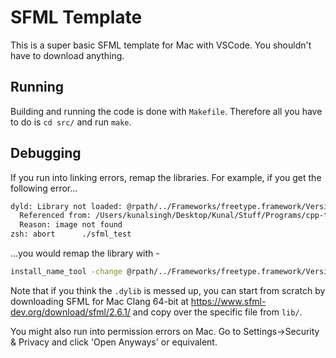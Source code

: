 # SFML Template

This is a super basic SFML template for Mac with VSCode. You shouldn't have to download anything.

## Running
Building and running the code is done with  `Makefile`. Therefore all you have to do is `cd src/` and run `make`.

## Debugging
If you run into linking errors, remap the libraries. For example, if you get the following error...
```bash
dyld: Library not loaded: @rpath/../Frameworks/freetype.framework/Versions/A/freetype
  Referenced from: /Users/kunalsingh/Desktop/Kunal/Stuff/Programs/cpp-tests/sfml_test/src/lib/libsfml-graphics.2.6.1.dylib
  Reason: image not found
zsh: abort      ./sfml_test
```

...you would remap the library with -
```bash
install_name_tool -change @rpath/../Frameworks/freetype.framework/Versions/A/freetype @loader_path/../frameworks/freetype.framework/Versions/A/freetype sfml/lib/libsfml-graphics.2.6.1.dylib
```
Note that if you think the `.dylib` is messed up, you can start from scratch by downloading SFML for Mac Clang 64-bit at https://www.sfml-dev.org/download/sfml/2.6.1/ and copy over the specific file from `lib/`.

You might also run into permission errors on Mac. Go to Settings->Security & Privacy and click 'Open Anyways' or equivalent.